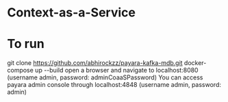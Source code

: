 # Context-as-a-Service
# To run
git clone https://github.com/abhirockzz/payara-kafka-mdb.git
docker-compose up --build
open a browser and navigate to localhost:8080 (username admin, password: adminCoaaSPassword)
You can access payara admin console through localhost:4848 (username admin, password: admin)
